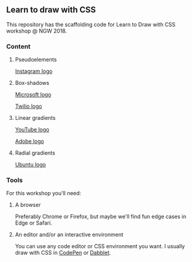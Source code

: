 ## Learn to draw with CSS

This repository has the scaffolding code for Learn to Draw with
CSS workshop @ NGW 2018.

### Content

1. Pseudoelements

    [Instagram logo](/instagram)

2. Box-shadows

    [Microsoft logo](/microsoft)

    [Twilio logo](/twilio)

3. Linear gradients

    [YouTube logo](/youtube)

    [Adobe logo](/gitlab)

4. Radial gradients

    [Ubuntu logo](/ubuntu)

### Tools

For this workshop you'll need:

1. A browser 

    Preferably Chrome or Firefox, but maybe we'll find fun edge 
    cases in Edge or Safari.

2. An editor and/or an interactive environment 

    You can use any code editor or CSS environment you want. I usually 
    draw with CSS in [CodePen](https://codepen.io/) or [Dabblet](http://dabblet.com/).